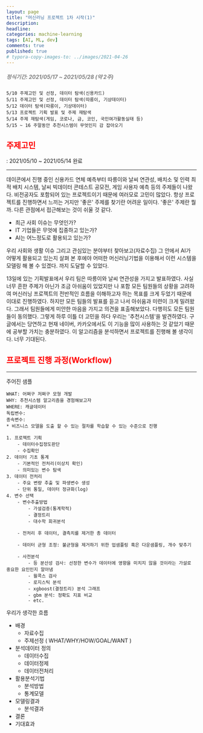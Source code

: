 ```yaml
---
layout: page
title: "머신러닝 프로젝트 1차 시작(1)"
description:
headline:
categories: machine-learning
tags: [AI, ML, dev]
comments: true
published: true
# typora-copy-images-to: ../images/2021-04-26 
---
```


<h5><span style="color:grey"> 
정식기간: 2021/05/17 ~ 2021/05/28 (약 2주)
 </span></h5>

    5/10 주제고민 및 선정, 데이터 탐색(신용카드)
    5/11 주제고민 및 선정, 데이터 탐색(따릉이, 기상데이터)
    5/12 데이터 탐색(따릉이, 기상데이터)
    5/13 프로젝트 기획 발표 및 주제 재탐색
    5/14 주제 재탐색(게임, 코로나, 금, 코인, 국민여가활동실태 등)
    5/15 ~ 16 주말동안 추천시스템이 무엇인지 감 잡아오기


<h2><span style="color:red"> 
주제고민 </span></h2>
: 2021/05/10 ~ 2021/05/14 완료

----------

데이콘에서 진행 중인 신용카드 연체 예측부터 따릉이와 날씨 연관성, 배치소 및 인력 최적 배치 시스템, 날씨 빅데이터 콘테스트 공모전, 게임 사용자 예측 등의 주제들이 나왔다. 비전공자도 포함되어 있는 프로젝트이기 때문에 여러모로 고민이 많았다. 항상 프로젝트를 진행하면서 느끼는 거지만 '좋은' 주제를 찾기란 어려운 일이다. '좋은' 주제란 뭘까. 다른 관점에서 접근해보는 것이 쉬울 것 같다.

- 최근 사회 이슈는 무엇인가?
- IT 기업들은 무엇에 집중하고 있는가?
- AI는 어느정도로 활용되고 있는가?

우리 사회와 생활 이슈 그리고 관심있는 분야부터 찾아보고(자료수집) 그 안에서 AI가 어떻게 활용되고 있는지 살펴 본 후에야 어떠한 머신러닝기법을 이용해서 이런 시스템을 모델링 해 볼 수 있겠다. 까지 도달할 수 있었다.

13일에 있는 기획발표에서 우리 팀은 따릉이와 날씨 연관성을 가지고 발표하였다. 사실 너무 흔한 주제가 아닌가 조금 아쉬움이 있었지만 나 포함 모든 팀원들의 상황을 고려하여 머신러닝 프로젝트의 전반적인 흐름을 이해하고자 하는 목표를 크게 두었기 때문에 이대로 진행하였다. 하지만 모든 팀들의 발표를 듣고 나서 아쉬움과 미련이 크게 밀려왔다. 그래서 팀원들에게 미안한 마음을 가지고 의견을 표출해보았다. 다행히도 모든 팀원들이 동의했다. 그렇게 하루 이틀 더 고민을 하다 우리는 '추천시스템'을 발견하였다. 구글에서는 당연하고 현재 네이버, 카카오에서도 이 기능을 많이 사용하는 것 같았기 때문에 공부할 가치는 충분하였다. 이 알고리즘을 분석하면서 프로젝트를 진행해 볼 생각이다. 너무 기대된다.

<h2><span style="color:red"> 
프로젝트 진행 과정(Workflow) </span></h2>

----------

주어진 샘플

    WHAT: 어쩌구 저쩌구 모형 개발
    WHY: 추천시스템 알고리즘을 경험해보고자
    WHERE: 캐글데이터
    독립변수:
    종속변수:
    * 비즈니스 모델을 도출 할 수 있는 절차를 학습할 수 있는 수준으로 진행
    
    1. 프로젝트 기획
        - 데이터수집정도판단
        - 수집확인
    2. 데이터 기초 통계
        - 기본적인 전처리(이상치 확인)
        - 의미있는 변수 탐색
    3. 데이터 전처리
        - 주요 변량 추출 및 파생변수 생성
        - 단위 통일, 데이터 정규화(log)
    4. 변수 선택
        - 변수추출방법
            - 가설검증(통계학적)
            - 결정트리
            - 대수학 회귀분석

        - 전처리 후 데이터, 결측치를 제거한 총 데이터
        
        - 데이터 균형 조정: 불균형을 제거하기 위한 업샘플링 혹은 다운샘플링, 개수 맞추기

        - 사전분석
            - 등 분산성 검사: 선정한 변수가 데이터에 영향을 미치지 않을 것이라는 가설로 중요한 요인인지 알아냄
            - 윌콕스 검사
            - 로지스틱 분석
            - xgboost(결정트리) 분석 그래프
            - gbm 분석: 정확도 지표 비교
            - etc.

우리가 생각한 흐름
- 배경
    - 자료수집
    - 주제선정
        ( WHAT/WHY/HOW/GOAL/WANT ) 
- 분석데이터 정의
    - 데이터수집
    - 데이터정제
    - 데이터전처리
- 활용분석기법
    - 분석방법
    - 통계모델
- 모델링결과
    - 분석결과
- 결론
- 기대효과

<!--
[click: ML Workflow](/posts/post1)
-->